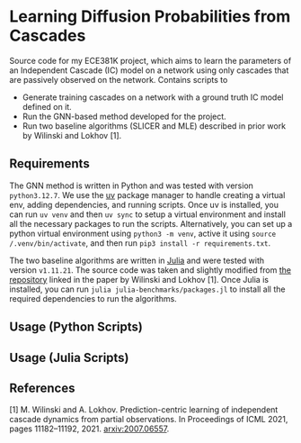 # Learning Diffusion Probabilities from Cascades

Source code for my ECE381K project, which aims to learn the parameters of an Independent Cascade (IC)
model on a network using only cascades that are passively observed on the network. 
Contains scripts to
- Generate training cascades on a network with a ground truth IC model defined on it. 
- Run the GNN-based method developed for the project. 
- Run two baseline algorithms (SLICER and MLE) described in prior work by Wilinski and Lokhov [1]. 

## Requirements

The GNN method is written in Python and was tested with version `python3.12.7`. 
We use the [uv](https://docs.astral.sh/uv/) package manager to handle 
creating a virtual env, adding dependencies, and running scripts. Once uv is installed, 
you can run `uv venv` and then `uv sync` to setup a virtual environment and install 
all the necessary packages to run the scripts. 
Alternatively, you can set up a python virtual environment using 
`python3 -m venv`, active it using `source /.venv/bin/activate`, and then run `pip3 install -r requirements.txt`. 

The two baseline algorithms are written in [Julia](https://julialang.org/downloads/) and 
were tested with version `v1.11.21`. The source code was taken and slightly modified from
[the repository](https://github.com/mateuszwilinski/dynamic-message-passing) linked in the 
paper by Wilinski and Lokhov [1]. Once Julia is installed, you can 
run `julia julia-benchmarks/packages.jl` to install all the required dependencies to run the algorithms. 

## Usage (Python Scripts)

## Usage (Julia Scripts)

## References

[1] M. Wilinski and A. Lokhov. Prediction-centric learning of independent cascade dynamics from partial observations. In Proceedings of ICML 2021,
pages 11182–11192, 2021. [arxiv:2007.06557](https://arxiv.org/abs/2007.06557). 